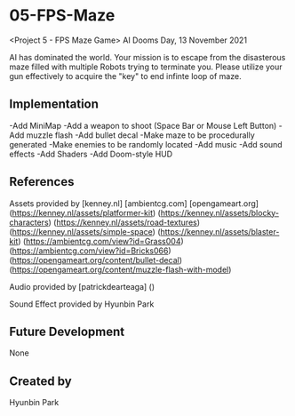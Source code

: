 # 05-FPS-Maze
<Project 5 - FPS Maze Game> AI Dooms Day, 13 November 2021

AI has dominated the world. Your mission is to escape from the disasterous maze filled with multiple Robots trying to terminate you. Please utilize your gun effectively to acquire the "key" to end infinte loop of maze.

## Implementation
-Add MiniMap
-Add a weapon to shoot (Space Bar or Mouse Left Button)
-Add muzzle flash
-Add bullet decal
-Make maze to be procedurally generated
-Make enemies to be randomly located
-Add music
-Add sound effects
-Add Shaders
-Add Doom-style HUD

## References
Assets provided by [kenney.nl] [ambientcg.com] [opengameart.org]
(https://kenney.nl/assets/platformer-kit)
(https://kenney.nl/assets/blocky-characters)
(https://kenney.nl/assets/road-textures)
(https://kenney.nl/assets/simple-space)
(https://kenney.nl/assets/blaster-kit)
(https://ambientcg.com/view?id=Grass004)
(https://ambientcg.com/view?id=Bricks066)
(https://opengameart.org/content/bullet-decal)
(https://opengameart.org/content/muzzle-flash-with-model)

Audio provided by [patrickdearteaga] ()

Sound Effect provided by Hyunbin Park

## Future Development
None

## Created by
Hyunbin Park
